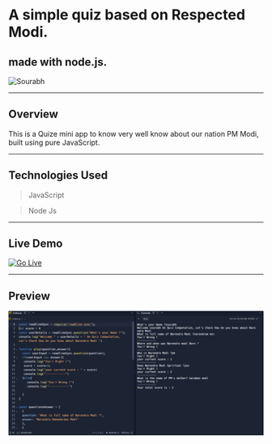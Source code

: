 # A simple quiz based on Respected Modi. 

## made with node.js.
![Sourabh](https://img.shields.io/badge/sourabh--Pande-JS--Developer-green)

---

## Overview
This is a Quize mini app to know very well know about our nation PM Modi, built using pure JavaScript.

---

## Technologies Used
> JavaScript

> Node Js


---

## Live Demo
[![Go Live](https://img.shields.io/badge/Go%20Live-1DA1F?style=for-the-badge&logo=&logoColor=white)](https://replit.com/@SaurabhPande1/quizonnarendraModi?embed=1&output=1#index.js)

---

## Preview
![Website Preview](./images/modiImg.png)